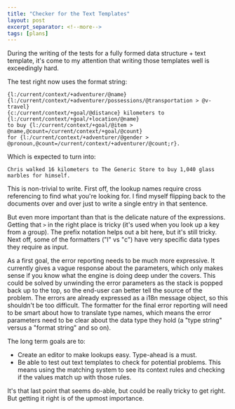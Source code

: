 ```yaml
---
title: "Checker for the Text Templates"
layout: post
excerpt_separator: <!--more-->
tags: [plans]
---
```


During the writing of the tests for a fully formed data structure + text template, it's come to my attention that writing those templates well is exceedingly hard.

<!--more-->

The test right now uses the format string:

```
{l:/current/context/+adventurer/@name} {l:/current/context/+adventurer/possessions/@transportation > @v-travel}
{c:/current/context/+goal/@distance} kilometers to {l:/current/context/+goal/+location/@name}
to buy {l:/current/context/+goal/@item > @name,@count=/current/context/+goal/@count}
for {l:/current/context/+adventurer/@gender > @pronoun,@count=/current/context/+adventurer/@count;r}.
```

Which is expected to turn into:

```
Chris walked 16 kilometers to The Generic Store to buy 1,040 glass marbles for himself.
```

This is non-trivial to write.  First off, the lookup names require cross referencing to find what you're looking for.  I find myself flipping back to the documents over and over just to write a single entry in that sentence.

But even more important than that is the delicate nature of the expressions.  Getting that `>` in the right place is tricky (it's used when you look up a key from a group).  The prefix notation helps out a bit here, but it's still tricky.  Next off, some of the formatters ("l" vs "c") have very specific data types they require as input.

As a first goal, the error reporting needs to be much more expressive.  It currently gives a vague response about the parameters, which only makes sense if you know what the engine is doing deep under the covers.  This could be solved by unwinding the error parameters as the stack is popped back up to the top, so the end-user can better tell the source of the problem.  The errors are already expressed as a i18n message object, so this shouldn't be too difficult.  The formatter for the final error reporting will need to be smart about how to translate type names, which means the error parameters need to be clear about the data type they hold (a "type string" versus a "format string" and so on).

The long term goals are to:

* Create an editor to make lookups easy.  Type-ahead is a must.
* Be able to test out text templates to check for potential problems.  This means using the matching system to see its context rules and checking if the values match up with those rules.

It's that last point that seems do-able, but could be really tricky to get right.  But getting it right is of the upmost importance.
